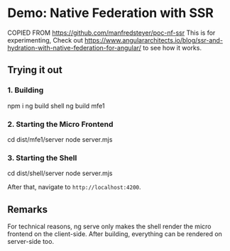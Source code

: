 # Demo: Native Federation with SSR

COPIED FROM https://github.com/manfredsteyer/poc-nf-ssr 
This is for experimenting, 
Check out https://www.angulararchitects.io/blog/ssr-and-hydration-with-native-federation-for-angular/ to see how it works.

## Trying it out

### 1. Building

npm i
ng build shell
ng build mfe1

### 2. Starting the Micro Frontend

cd dist/mfe1/server
node server.mjs

### 3. Starting the Shell

cd dist/shell/server
node server.mjs

After that, navigate to `http://localhost:4200`.

## Remarks

For technical reasons, ng serve only makes the shell render the micro frontend on the client-side. After building, everything can be rendered on server-side too.